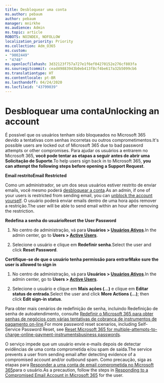 ```yaml
---
title: Desbloquear uma conta
ms.author: pebaum
author: pebaum
manager: mnirkhe
ms.audience: Admin
ms.topic: article
ROBOTS: NOINDEX, NOFOLLOW
localization_priority: Priority
ms.collection: Adm_O365
ms.custom:
- "9002449"
- "4748"
ms.openlocfilehash: 3d32123f757a727e1f6ef04270152e276cf803fa
ms.sourcegitcommit: cead49883943b0eb413f8cf4be617a32b5099cb6
ms.translationtype: HT
ms.contentlocale: pt-BR
ms.lasthandoff: 04/24/2020
ms.locfileid: "43799039"
---
```

# <a name="unlocking-an-account"></a><span data-ttu-id="5a1bd-102">Desbloquear uma conta</span><span class="sxs-lookup"><span data-stu-id="5a1bd-102">Unlocking an account</span></span>

<span data-ttu-id="5a1bd-103">É possível que os usuários tenham sido bloqueados no Microsoft 365 devido a tentativas com senhas incorretas ou outros comprometimentos.</span><span class="sxs-lookup"><span data-stu-id="5a1bd-103">It's possible users are locked out of Microsoft 365 due to bad password attempts or other compromises.</span></span> <span data-ttu-id="5a1bd-104">Para ajudar os usuários a entrarem no Microsoft 365, **você pode tentar as etapas a seguir antes de abrir uma Solicitação de Suporte**.</span><span class="sxs-lookup"><span data-stu-id="5a1bd-104">To help users sign back in to Microsoft 365, **you can attempt the following steps before opening a Support Request**.</span></span> 

<span data-ttu-id="5a1bd-105">**Email restrito**</span><span class="sxs-lookup"><span data-stu-id="5a1bd-105">**Email Restricted**</span></span>

<span data-ttu-id="5a1bd-106">Como um administrador, se um dos seus usuários estiver restrito de enviar emails, você mesmo poderá [desbloquear a conta](https://docs.microsoft.com/microsoft-365/security/office-365-security/removing-user-from-restricted-users-portal-after-spam).</span><span class="sxs-lookup"><span data-stu-id="5a1bd-106">As an admin, if one of your users is restricted from sending email, you can [unblock the account yourself](https://docs.microsoft.com/microsoft-365/security/office-365-security/removing-user-from-restricted-users-portal-after-spam).</span></span> <span data-ttu-id="5a1bd-107">O usuário poderá enviar emails dentro de uma hora após remover a restrição.</span><span class="sxs-lookup"><span data-stu-id="5a1bd-107">The user will be able to send email within an hour after removing the restriction.</span></span>

<span data-ttu-id="5a1bd-108">**Redefina a senha do usuário**</span><span class="sxs-lookup"><span data-stu-id="5a1bd-108">**Reset the User Password**</span></span>

1. <span data-ttu-id="5a1bd-109">No centro de administração, vá para **Usuários > [Usuários Ativos](https://admin.microsoft.com/Adminportal/Home?source=applauncher#/users)**.</span><span class="sxs-lookup"><span data-stu-id="5a1bd-109">In the admin center, go to **Users > [Active Users](https://admin.microsoft.com/Adminportal/Home?source=applauncher#/users)**.</span></span>

2. <span data-ttu-id="5a1bd-110">Selecione o usuário e clique em **Redefinir senha**.</span><span class="sxs-lookup"><span data-stu-id="5a1bd-110">Select the user and click **Reset Password**.</span></span>

<span data-ttu-id="5a1bd-111">**Certifique-se de que o usuário tenha permissão para entrar**</span><span class="sxs-lookup"><span data-stu-id="5a1bd-111">**Make sure the user is allowed to sign in**</span></span>

1. <span data-ttu-id="5a1bd-112">No centro de administração, vá para **Usuários > [Usuários Ativos](https://admin.microsoft.com/Adminportal/Home?source=applauncher#/users)**.</span><span class="sxs-lookup"><span data-stu-id="5a1bd-112">In the admin center, go to **Users > [Active Users](https://admin.microsoft.com/Adminportal/Home?source=applauncher#/users)**.</span></span>

2. <span data-ttu-id="5a1bd-113">Selecione o usuário e clique em **Mais ações (...)** e clique em **Editar status de entrada**.</span><span class="sxs-lookup"><span data-stu-id="5a1bd-113">Select the user and click **More Actions (...)**; then click **Edit sign-in status**.</span></span>

<span data-ttu-id="5a1bd-114">Para obter mais cenários de redefinição de senha, incluindo Redefinição de senha de autoatendimento, consulte [Redefinir o Microsoft 365 para obter senhas de negócios com várias tentativas de cobrança de instrumentos de pagamento on-line](https://docs.microsoft.com/microsoft-365/admin/add-users/reset-passwords?view=o365-worldwide).</span><span class="sxs-lookup"><span data-stu-id="5a1bd-114">For more password reset scenarios, including Self-Service Password Reset, see [Reset Microsoft 365 for multiple-attempts-to-charge-online-payment-instrumentsbusiness passwords](https://docs.microsoft.com/microsoft-365/admin/add-users/reset-passwords?view=o365-worldwide).</span></span>

<span data-ttu-id="5a1bd-115">O serviço impede que um usuário envie e-mails depois de detectar evidências de uma conta comprometida e/ou spam de saída.</span><span class="sxs-lookup"><span data-stu-id="5a1bd-115">The service prevents a user from sending email after detecting evidence of a compromised account and/or outbound spam.</span></span> <span data-ttu-id="5a1bd-116">Como precaução, siga as etapas para [Responder a uma conta de email comprometida no Microsoft 365](https://docs.microsoft.com/office365/securitycompliance/responding-to-a-compromised-email-account)para o usuário.</span><span class="sxs-lookup"><span data-stu-id="5a1bd-116">As a precaution, follow the steps in [Responding to a Compromised Email Account in Microsoft 365](https://docs.microsoft.com/office365/securitycompliance/responding-to-a-compromised-email-account) for the user.</span></span>
